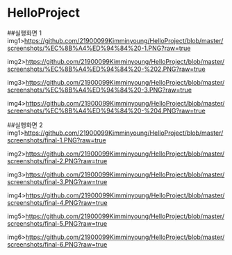 # HelloProject
##실행화면 1
img1>https://github.com/21900099Kimminyoung/HelloProject/blob/master/screenshots/%EC%8B%A4%ED%94%84%20-1.PNG?raw=true

img2>https://github.com/21900099Kimminyoung/HelloProject/blob/master/screenshots/%EC%8B%A4%ED%94%84%20-%202.PNG?raw=true

img3>https://github.com/21900099Kimminyoung/HelloProject/blob/master/screenshots/%EC%8B%A4%ED%94%84%20-3.PNG?raw=true

img4>https://github.com/21900099Kimminyoung/HelloProject/blob/master/screenshots/%EC%8B%A4%ED%94%84%20-%204.PNG?raw=true

##실행화면 2
img1>https://github.com/21900099Kimminyoung/HelloProject/blob/master/screenshots/final-1.PNG?raw=true

img2>https://github.com/21900099Kimminyoung/HelloProject/blob/master/screenshots/final-2.PNG?raw=true

img3>https://github.com/21900099Kimminyoung/HelloProject/blob/master/screenshots/final-3.PNG?raw=true

img4>https://github.com/21900099Kimminyoung/HelloProject/blob/master/screenshots/final-4.PNG?raw=true

img5>https://github.com/21900099Kimminyoung/HelloProject/blob/master/screenshots/final-5.PNG?raw=true

img6>https://github.com/21900099Kimminyoung/HelloProject/blob/master/screenshots/final-6.PNG?raw=true
